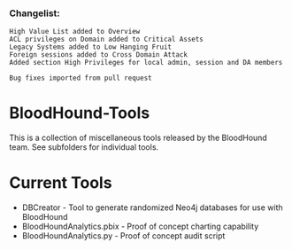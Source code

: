 
### Changelist:
    High Value List added to Overview
    ACL privileges on Domain added to Critical Assets
    Legacy Systems added to Low Hanging Fruit
    Foreign sessions added to Cross Domain Attack
    Added section High Privileges for local admin, session and DA members
    
    Bug fixes imported from pull request


# BloodHound-Tools
This is a collection of miscellaneous tools released by the BloodHound team. See subfolders for individual tools.

# Current Tools
* DBCreator - Tool to generate randomized Neo4j databases for use with BloodHound
* BloodHoundAnalytics.pbix - Proof of concept charting capability
* BloodHoundAnalytics.py - Proof of concept audit script
